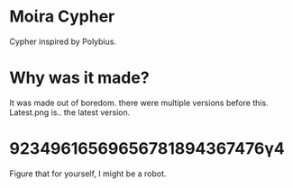 # Moίra Cypher
Cypher inspired by Polybius.
# Why was it made?
It was made out of boredom. there were multiple versions before this.
Latest.png is.. the latest version.
# 92349616569656781894367476γ4
Figure that for yourself, I might be a robot.
